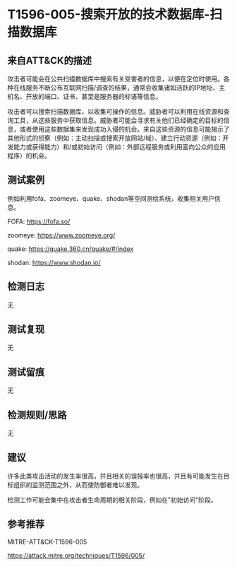# T1596-005-搜索开放的技术数据库-扫描数据库

## 来自ATT&CK的描述

攻击者可能会在公共扫描数据库中搜索有关受害者的信息，以便在定位时使用。各种在线服务不断公布互联网扫描/调查的结果，通常会收集诸如活跃的IP地址、主机名、开放的端口、证书，甚至是服务器的标语等信息。

攻击者可以搜索扫描数据库，以收集可操作的信息。威胁者可以利用在线资源和查询工具，从这些服务中获取信息。威胁者可能会寻求有关他们已经确定的目标的信息，或者使用这些数据集来发现成功入侵的机会。来自这些资源的信息可能揭示了其他形式的侦察（例如：主动扫描或搜索开放网站/域）、建立行动资源（例如：开发能力或获得能力）和/或初始访问（例如：外部远程服务或利用面向公众的应用程序）的机会。

## 测试案例

例如利用fofa、zoomeye、quake、shodan等空间测绘系统，收集相关用户信息。

FOFA: <https://fofa.so/>

zoomeye: <https://www.zoomeye.org/>

quake: <https://quake.360.cn/quake/#/index>

shodan: <https://www.shodan.io/>

## 检测日志

无

## 测试复现

无

## 测试留痕

无

## 检测规则/思路

无

## 建议

许多此类攻击活动的发生率很高，并且相关的误报率也很高，并且有可能发生在目标组织的监测范围之外，从而使防御者难以发现。

检测工作可能会集中在攻击者生命周期的相关阶段，例如在"初始访问"阶段。

## 参考推荐

MITRE-ATT&CK-T1596-005

<https://attack.mitre.org/techniques/T1596/005/>
